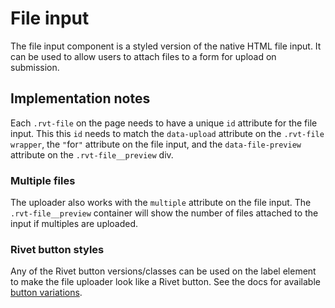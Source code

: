 # File input
The file input component is a styled version of the native HTML file input. It can be used to allow users to attach files to a form for upload on submission.

## Implementation notes
Each `.rvt-file` on the page needs to have a unique `id` attribute for the file input. This this `id` needs to match the `data-upload` attribute on the `.rvt-file wrapper`, the `"`for`"` attribute on the file input, and the `data-file-preview` attribute on the `.rvt-file__preview` div.

### Multiple files
The uploader also works with the `multiple` attribute on the file input. The `.rvt-file__preview` container will show the number of files attached to the input if multiples are uploaded.

### Rivet button styles
Any of the Rivet button versions/classes can be used on the label element to make the file uploader look like a Rivet button. See the docs for available [button variations](https://rivet.uits.iu.edu/components/forms/buttons/).
